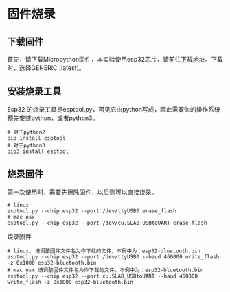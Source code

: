 # 固件烧录

## 下载固件

首先，请下载Micropython固件，本实验使用esp32芯片，请前往[下载地址](http://micropython.org/download/esp32/)。下载时，选择GENERIC (latest)。

## 安装烧录工具

Esp32 的烧录工具是esptool.py，可见它由python写成，因此需要你的操作系统预先安装python，或者python3。

```shell
# 对于python2
pip install esptool
# 对于python3
pip3 install esptool
```

## 烧录固件

第一次使用时，需要先擦除固件，以后则可以直接烧录。

```shell
# linux
esptool.py --chip esp32 --port /dev/ttyUSB0 erase_flash
# mac osx
esptool.py --chip esp32 --port /dev/cu.SLAB_USBtoUART erase_flash
```



烧录固件

```shell
# linux, 请调整固件文件名为你下载的文件，本例中为：esp32-bluetooth.bin
esptool.py --chip esp32 --port /dev/ttyUSB0 --baud 460800 write_flash -z 0x1000 esp32-bluetooth.bin
# mac osx 请调整固件文件名为你下载的文件，本例中为：esp32-bluetooth.bin
esptool.py --chip esp32 --port cu.SLAB_USBtoUART --baud 460800 write_flash -z 0x1000 esp32-bluetooth.bin
```



